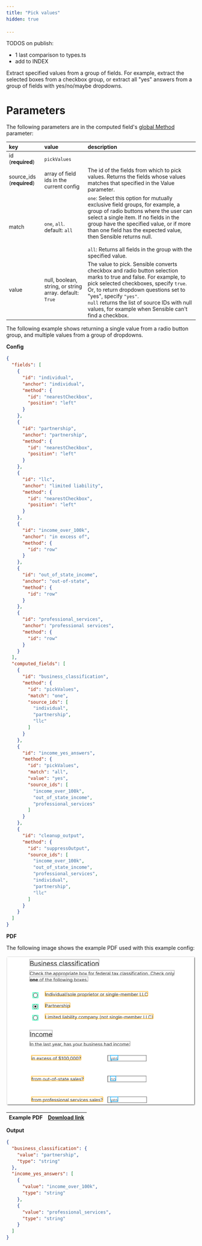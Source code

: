 ```yaml
---
title: "Pick values"
hidden: true

---
```


TODOS on publish:

- 1 last comparison to types.ts
- add to INDEX



Extract specified values from a group of fields. For example, extract the selected boxes from a checkbox group, or extract all "yes" answers from a group of fields with yes/no/maybe dropdowns.

Parameters
====

The following parameters are in the computed field's [global Method](doc:computed-field-methods#parameters) parameter: 

| key                       | value                                                   | description                                                  |
| :------------------------ | :------------------------------------------------------ | :----------------------------------------------------------- |
| id (**required**)         | `pickValues`                                            |                                                              |
| source_ids (**required**) | array of field ids in the current config                | The id of the fields from which to pick values. Returns the fields whose values matches that specified in the Value parameter. |
| match                     | `one`, `all`. default: `all`                            | `one`:  Select this option for mutually exclusive field groups, for example, a group of radio buttons where the user can select a single item.  If no fields in the group have the specified value, or if more than one field has the expected value, then Sensible returns null. <br/><br/> `all`: Returns all fields in the group with the specified value. |
| value                     | null, boolean, string, or string array. default: `True` | The value to pick. Sensible converts checkbox and radio button selection marks to true and false. For example, to pick selected checkboxes, specify `true`.  Or, to return dropdown questions set to "yes", specify `"yes"`.<br/>`null` returns the list of source IDs with null values, for example when Sensible can't find a checkbox. |

The following example shows returning a single value from a radio button group, and multiple values from a group of dropdowns.

**Config**

```json
{
  "fields": [
    {
      "id": "individual",
      "anchor": "individual",
      "method": {
        "id": "nearestCheckbox",
        "position": "left"
      }
    },
    {
      "id": "partnership",
      "anchor": "partnership",
      "method": {
        "id": "nearestCheckbox",
        "position": "left"
      }
    },
    {
      "id": "llc",
      "anchor": "limited liability",
      "method": {
        "id": "nearestCheckbox",
        "position": "left"
      }
    },
    {
      "id": "income_over_100k",
      "anchor": "in excess of",
      "method": {
        "id": "row"
      }
    },
    {
      "id": "out_of_state_income",
      "anchor": "out-of-state",
      "method": {
        "id": "row"
      }
    },
    {
      "id": "professional_services",
      "anchor": "professional services",
      "method": {
        "id": "row"
      }
    }
  ],
  "computed_fields": [
    {
      "id": "business_classification",
      "method": {
        "id": "pickValues",
        "match": "one",
        "source_ids": [
          "individual",
          "partnership",
          "llc"
        ]
      }
    },
    {
      "id": "income_yes_answers",
      "method": {
        "id": "pickValues",
        "match": "all",
        "value": "yes",
        "source_ids": [
          "income_over_100k",
          "out_of_state_income",
          "professional_services"
        ]
      }
    },
    {
      "id": "cleanup_output",
      "method": {
        "id": "suppressOutput",
        "source_ids": [
          "income_over_100k",
          "out_of_state_income",
          "professional_services",
          "individual",
          "partnership",
          "llc"
        ]
      }
    }
  ]
}
```



**PDF**

The following image shows the example PDF used with this example config:

![Click to enlarge](https://raw.githubusercontent.com/sensible-hq/sensible-docs/main/readme-sync/assets/v0/images/final/pick_values.png)

| Example PDF | [Download link](https://raw.githubusercontent.com/sensible-hq/sensible-docs/main/readme-sync/assets/v0/pdfs/pick_values.pdf) |
| ----------- | ------------------------------------------------------------ |

**Output**

```json
{
  "business_classification": {
    "value": "partnership",
    "type": "string"
  },
  "income_yes_answers": [
    {
      "value": "income_over_100k",
      "type": "string"
    },
    {
      "value": "professional_services",
      "type": "string"
    }
  ]
}
```

